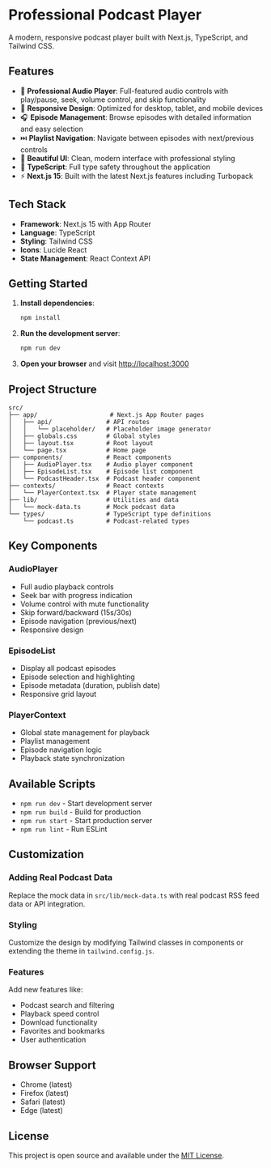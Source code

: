 # Professional Podcast Player

A modern, responsive podcast player built with Next.js, TypeScript, and Tailwind CSS.

## Features

- 🎵 **Professional Audio Player**: Full-featured audio controls with play/pause, seek, volume control, and skip functionality
- 📱 **Responsive Design**: Optimized for desktop, tablet, and mobile devices
- 🎧 **Episode Management**: Browse episodes with detailed information and easy selection
- ⏭️ **Playlist Navigation**: Navigate between episodes with next/previous controls
- 🎨 **Beautiful UI**: Clean, modern interface with professional styling
- 🎯 **TypeScript**: Full type safety throughout the application
- ⚡ **Next.js 15**: Built with the latest Next.js features including Turbopack

## Tech Stack

- **Framework**: Next.js 15 with App Router
- **Language**: TypeScript
- **Styling**: Tailwind CSS
- **Icons**: Lucide React
- **State Management**: React Context API

## Getting Started

1. **Install dependencies**:
   ```bash
   npm install
   ```

2. **Run the development server**:
   ```bash
   npm run dev
   ```

3. **Open your browser** and visit [http://localhost:3000](http://localhost:3000)

## Project Structure

```
src/
├── app/                    # Next.js App Router pages
│   ├── api/               # API routes
│   │   └── placeholder/   # Placeholder image generator
│   ├── globals.css        # Global styles
│   ├── layout.tsx         # Root layout
│   └── page.tsx           # Home page
├── components/            # React components
│   ├── AudioPlayer.tsx    # Audio player component
│   ├── EpisodeList.tsx    # Episode list component
│   └── PodcastHeader.tsx  # Podcast header component
├── contexts/              # React contexts
│   └── PlayerContext.tsx  # Player state management
├── lib/                   # Utilities and data
│   └── mock-data.ts       # Mock podcast data
└── types/                 # TypeScript type definitions
    └── podcast.ts         # Podcast-related types
```

## Key Components

### AudioPlayer
- Full audio playback controls
- Seek bar with progress indication
- Volume control with mute functionality
- Skip forward/backward (15s/30s)
- Episode navigation (previous/next)
- Responsive design

### EpisodeList
- Display all podcast episodes
- Episode selection and highlighting
- Episode metadata (duration, publish date)
- Responsive grid layout

### PlayerContext
- Global state management for playback
- Playlist management
- Episode navigation logic
- Playback state synchronization

## Available Scripts

- `npm run dev` - Start development server
- `npm run build` - Build for production
- `npm run start` - Start production server
- `npm run lint` - Run ESLint

## Customization

### Adding Real Podcast Data
Replace the mock data in `src/lib/mock-data.ts` with real podcast RSS feed data or API integration.

### Styling
Customize the design by modifying Tailwind classes in components or extending the theme in `tailwind.config.js`.

### Features
Add new features like:
- Podcast search and filtering
- Playback speed control
- Download functionality
- Favorites and bookmarks
- User authentication

## Browser Support

- Chrome (latest)
- Firefox (latest)
- Safari (latest)
- Edge (latest)

## License

This project is open source and available under the [MIT License](LICENSE).
